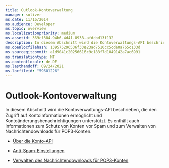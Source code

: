 ```yaml
---
title: Outlook-Kontoverwaltung
manager: soliver
ms.date: 11/16/2014
ms.audience: Developer
ms.topic: overview
ms.localizationpriority: medium
ms.assetid: 369cf384-94b6-4d41-8938-afdcbd13f132
description: In diesem Abschnitt wird die Kontoverwaltungs-API beschrieben, die den Zugriff auf Kontoinformationen ermöglicht und Kontoänderungsbenachrichtigungen unterstützt. Es enthält auch Informationen zum Schutz von Konten vor Spam und zum Verwalten von Nachrichtendownloads für POP3-Konten.
ms.openlocfilehash: 139575296536f33e23ad7510cc5cde0a765c133d
ms.sourcegitcommit: a1d9041c20256616c9c183f7d1049142a7ac6991
ms.translationtype: MT
ms.contentlocale: de-DE
ms.lasthandoff: 09/24/2021
ms.locfileid: "59601226"
---
```

# <a name="outlook-account-management"></a>Outlook-Kontoverwaltung

In diesem Abschnitt wird die Kontoverwaltungs-API beschrieben, die den Zugriff auf Kontoinformationen ermöglicht und Kontoänderungsbenachrichtigungen unterstützt. Es enthält auch Informationen zum Schutz von Konten vor Spam und zum Verwalten von Nachrichtendownloads für POP3-Konten.

- [Über die Konto-API](about-the-account-management-api.md)
    
- [Anti-Spam-Einstellungen](about-anti-spam-settings.md)
    
- [Verwalten des Nachrichtendownloads für POP3-Konten](managing-message-downloads-for-pop3-accounts.md)
    

